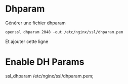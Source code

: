 # Dhparam

Générer une fichier dhparam
```
openssl dhparam 2048 -out /etc/nginx/ssl/dhparam.pem
```

Et ajouter cette ligne 

# Enable DH Params
ssl_dhparam /etc/nginx/ssl/dhparam.pem;